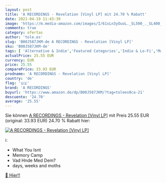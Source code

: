 ```yaml
---
layout: post
title: 'A RECORDINGS - Revelation [Vinyl LP] mit 24.70 % Rabatt'
date: 2021-04-19 11:43:39
image: 'https://m.media-amazon.com/images/I/61sLn3yOuoL._SL500_._SL400_.jpg'
comments: true
category: ofertas
author: 'tole.es'
slug: 'B00J587JKM-de A RECORDINGS - Revelation [Vinyl LP]'
sku: 'B00J587JKM-de'
tags: [ 'Alternative & Indie','Featured Categories','Indie & Lo-Fi','Musik Kategorien','Musik-CDs & Vinyl','Rock','Vinyl','a recordings', ]
actualPrice: 25.55 EUR
currency: EUR
price: 25.55
comparePrice: 33.93 EUR
prodname: 'A RECORDINGS - Revelation [Vinyl LP]'
country: 'de'
flag: '🇩🇪'
brand: 'A RECORDINGS'
buyurl: 'https://www.amazon.de/dp/B00J587JKM/?tag=tolees0ca-21'
descuento: '24.70'
average: '25.55'
---
```


Sie können [A RECORDINGS - Revelation [Vinyl LP]](https://www.amazon.de/dp/B00J587JKM/?tag=tolees0ca-21) mit Preis 25.55 EUR (original: 33.93 EUR) 24.70 % Rabatt hier:

[![A RECORDINGS - Revelation [Vinyl LP]](https://m.media-amazon.com/images/I/61sLn3yOuoL._SL500_._SL400_.jpg)](https://www.amazon.de/dp/B00J587JKM/?tag=tolees0ca-21)

ℹ️:

- What You Isnt
- Memory Camp
- Vad Hnde Med Dem?
- days, weeks and moths

[🛒 Hier!!](https://www.amazon.de/dp/B00J587JKM/?tag=tolees0ca-21)
